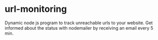 # url-monitoring
Dynamic node js program to track unreachable urls to your website. Get informed about the status with nodemailer by receiving an email every 5 min.
